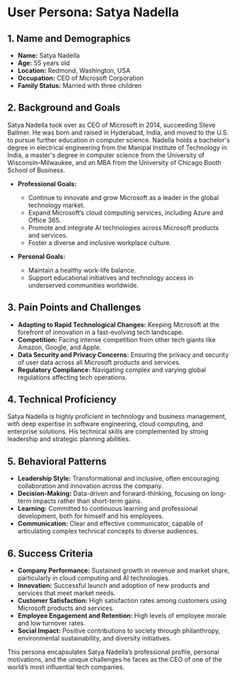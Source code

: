 # User Persona: Satya Nadella

## 1. Name and Demographics
- **Name:** Satya Nadella
- **Age:** 55 years old
- **Location:** Redmond, Washington, USA
- **Occupation:** CEO of Microsoft Corporation
- **Family Status:** Married with three children

## 2. Background and Goals
Satya Nadella took over as CEO of Microsoft in 2014, succeeding Steve Ballmer. He was born and raised in Hyderabad, India, and moved to the U.S. to pursue further education in computer science. Nadella holds a bachelor's degree in electrical engineering from the Manipal Institute of Technology in India, a master's degree in computer science from the University of Wisconsin–Milwaukee, and an MBA from the University of Chicago Booth School of Business.

- **Professional Goals:**
  - Continue to innovate and grow Microsoft as a leader in the global technology market.
  - Expand Microsoft’s cloud computing services, including Azure and Office 365.
  - Promote and integrate AI technologies across Microsoft products and services.
  - Foster a diverse and inclusive workplace culture.

- **Personal Goals:**
  - Maintain a healthy work-life balance.
  - Support educational initiatives and technology access in underserved communities worldwide.

## 3. Pain Points and Challenges
- **Adapting to Rapid Technological Changes:** Keeping Microsoft at the forefront of innovation in a fast-evolving tech landscape.
- **Competition:** Facing intense competition from other tech giants like Amazon, Google, and Apple.
- **Data Security and Privacy Concerns:** Ensuring the privacy and security of user data across all Microsoft products and services.
- **Regulatory Compliance:** Navigating complex and varying global regulations affecting tech operations.

## 4. Technical Proficiency
Satya Nadella is highly proficient in technology and business management, with deep expertise in software engineering, cloud computing, and enterprise solutions. His technical skills are complemented by strong leadership and strategic planning abilities.

## 5. Behavioral Patterns
- **Leadership Style:** Transformational and inclusive, often encouraging collaboration and innovation across the company.
- **Decision-Making:** Data-driven and forward-thinking, focusing on long-term impacts rather than short-term gains.
- **Learning:** Committed to continuous learning and professional development, both for himself and his employees.
- **Communication:** Clear and effective communicator, capable of articulating complex technical concepts to diverse audiences.

## 6. Success Criteria
- **Company Performance:** Sustained growth in revenue and market share, particularly in cloud computing and AI technologies.
- **Innovation:** Successful launch and adoption of new products and services that meet market needs.
- **Customer Satisfaction:** High satisfaction rates among customers using Microsoft products and services.
- **Employee Engagement and Retention:** High levels of employee morale and low turnover rates.
- **Social Impact:** Positive contributions to society through philanthropy, environmental sustainability, and diversity initiatives.

This persona encapsulates Satya Nadella’s professional profile, personal motivations, and the unique challenges he faces as the CEO of one of the world’s most influential tech companies.